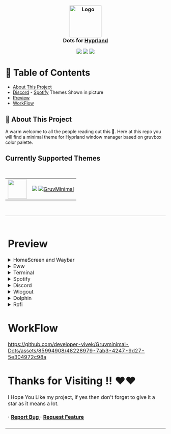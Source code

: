 <h3 align="center">
	<img src="https://styles.redditmedia.com/t5_6sciw0/styles/communityIcon_h3cvittvupi91.png" width="100" alt="Logo"/><br/>
	Dots for <a href="https://hyprland.org/">Hyprland</a>
</h3>

<p align="center">
    <a href="https://github.com/MrVivekRajan/Hypr-Dots/tree/main/Gruvminimal"><img src="https://img.shields.io/github/stars/developer-vivek/Gruvminimal-Dots?colorA=ebdbb2&colorB=458588&style=for-the-badge"></a>
     <a href="https://github.com/developer-vivek/Gruvminimal-Dots/contributors"><img src="https://img.shields.io/github/contributors/developer-vivek/Gruvminimal-Dots?colorA=282828&colorB=e6b847&style=for-the-badge"></a>
    <a href="https://github.com/developer-vivek/Gruvminimal-Dots/issues"><img src="https://img.shields.io/github/issues/developer-vivek/Gruvminimal-Dots?colorA=8f3f71&colorB=427b58&style=for-the-badge"></a>
</p>

# :notebook_with_decorative_cover: Table of Contents

- [About This Project](#star2-about-the-project)
- [Discord](https://github.com/developer-vivek/Discord-Themes/) - [Spotify](https://github.com/developer-vivek/Spotify-Themes)  Themes Shown in picture
- [Preview](#Preview)
- [WorkFlow](#WorkFlow)

## :star2: About This Project
A warm welcome to all the people reading out this 🤗. Here at this repo you will find a minimal theme for Hyprland window manager based on gruvbox color palette. 

## Currently Supported Themes

<br><div align="center"><table><tr><td><img width="60" src="https://icon-library.com/images/theme-icon-png/theme-icon-png-6.jpg"></td><td>

<a href="https://github.com/MrVivekRajan/Hypr-Dots/tree/main/Gruvminimal"><img src="https://img.shields.io/badge/GruvMinimal-blue"></a>
[![GruvMinimal](https://placehold.co/130x30/dd7878/eff1f5?text=Catppuccin-Latte&font=Oswald)](#-Catppuccin-Latte)
</td></tr></table></div><br><table><td><br>

# Preview
<details>
<summary>HomeScreen and Waybar</summary>
<img src="https://github.com/developer-vivek/Gruvminimal-Dots/assets/85994908/220429ac-1d5a-40d2-9598-fe5bb77789f4"/>
</details>

<details>
<summary>Eww</summary>
<img src="https://github.com/developer-vivek/Gruvminimal-Dots/assets/85994908/2afa2b33-70d0-4bba-9b27-f1b113887e9d"/>
</details>

<details>
<summary>Terminal</summary>
<img src="https://github.com/developer-vivek/Gruvminimal-Dots/assets/85994908/5e634b05-e10e-4c0c-a4a5-e4c362a7db38"/>
</details>

<details>
<summary>Spotify</summary>
<img src="https://github.com/developer-vivek/Gruvminimal-Dots/assets/85994908/a2947da9-16fb-4b29-b670-97deddab650d"/>
</details>

<details>
<summary>Discord</summary>
<img src="https://github.com/developer-vivek/Gruvminimal-Dots/assets/85994908/2cf2214d-84e0-48d8-ba61-3497ee882a20"/>
</details>

<details>
<summary>Wlogout</summary>
<img src="https://github.com/developer-vivek/Gruvminimal-Dots/assets/85994908/7eae0085-34d3-411e-8aa9-c15eac4eb049"/>
</details>

<details>
<summary>Dolphin</summary>
<img src="https://github.com/developer-vivek/Gruvminimal-Dots/assets/85994908/52687a2b-1e88-4cf1-9426-b60d0ca0e998"/>
</details>

<details>
<summary>Rofi</summary>
<img src="https://github.com/developer-vivek/Gruvminimal-Dots/assets/85994908/3fb59fe2-8f95-4a51-9a3e-7a5b0a7cdad5"/>
</details>


# WorkFlow
https://github.com/developer-vivek/Gruvminimal-Dots/assets/85994908/48228979-7ab3-4247-9d27-5e304972c98a


# Thanks for Visiting !! ❤️❤️
I Hope You Like my project, if yes then don't forget to give it a star as it means a lot.


<h4> <span>· </span> <a href="https://github.com/developer-vivek/Gruvminimal-Dots/issues"> Report Bug </a> <span> · </span> <a href="https://github.com/developer-vivek/Gruvminimal-Dots/issues"> Request Feature </a> </h4>
